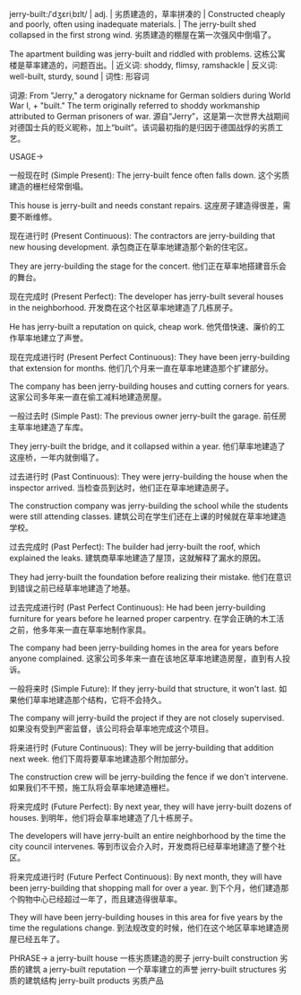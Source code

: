 jerry-built:/ˈdʒɛriˌbɪlt/ | adj. | 劣质建造的，草率拼凑的 | Constructed cheaply and poorly, often using inadequate materials. |  The jerry-built shed collapsed in the first strong wind.  劣质建造的棚屋在第一次强风中倒塌了。

The apartment building was jerry-built and riddled with problems. 这栋公寓楼是草率建造的，问题百出。| 近义词: shoddy, flimsy, ramshackle | 反义词: well-built, sturdy, sound | 词性: 形容词

词源: From "Jerry," a derogatory nickname for German soldiers during World War I, + "built."  The term originally referred to shoddy workmanship attributed to German prisoners of war.  源自“Jerry”，这是第一次世界大战期间对德国士兵的贬义昵称，加上“built”。该词最初指的是归因于德国战俘的劣质工艺。


USAGE->

一般现在时 (Simple Present):
The jerry-built fence often falls down.  这个劣质建造的栅栏经常倒塌。

This house is jerry-built and needs constant repairs. 这座房子建造得很差，需要不断维修。

现在进行时 (Present Continuous):
The contractors are jerry-building that new housing development. 承包商正在草率地建造那个新的住宅区。

They are jerry-building the stage for the concert. 他们正在草率地搭建音乐会的舞台。

现在完成时 (Present Perfect):
The developer has jerry-built several houses in the neighborhood. 开发商在这个社区草率地建造了几栋房子。

He has jerry-built a reputation on quick, cheap work. 他凭借快速、廉价的工作草率地建立了声誉。


现在完成进行时 (Present Perfect Continuous):
They have been jerry-building that extension for months. 他们几个月来一直在草率地建造那个扩建部分。

The company has been jerry-building houses and cutting corners for years.  这家公司多年来一直在偷工减料地建造房屋。

一般过去时 (Simple Past):
The previous owner jerry-built the garage. 前任房主草率地建造了车库。

They jerry-built the bridge, and it collapsed within a year.  他们草率地建造了这座桥，一年内就倒塌了。


过去进行时 (Past Continuous):
They were jerry-building the house when the inspector arrived.  当检查员到达时，他们正在草率地建造房子。

The construction company was jerry-building the school while the students were still attending classes.  建筑公司在学生们还在上课的时候就在草率地建造学校。


过去完成时 (Past Perfect):
The builder had jerry-built the roof, which explained the leaks.  建筑商草率地建造了屋顶，这就解释了漏水的原因。

They had jerry-built the foundation before realizing their mistake. 他们在意识到错误之前已经草率地建造了地基。


过去完成进行时 (Past Perfect Continuous):
He had been jerry-building furniture for years before he learned proper carpentry. 在学会正确的木工活之前，他多年来一直在草率地制作家具。

The company had been jerry-building homes in the area for years before anyone complained.  这家公司多年来一直在该地区草率地建造房屋，直到有人投诉。


一般将来时 (Simple Future):
If they jerry-build that structure, it won't last. 如果他们草率地建造那个结构，它将不会持久。

The company will jerry-build the project if they are not closely supervised. 如果没有受到严密监督，该公司将会草率地完成这个项目。

将来进行时 (Future Continuous):
They will be jerry-building that addition next week.  他们下周将要草率地建造那个附加部分。

The construction crew will be jerry-building the fence if we don't intervene.  如果我们不干预，施工队将会草率地建造栅栏。


将来完成时 (Future Perfect):
By next year, they will have jerry-built dozens of houses. 到明年，他们将会草率地建造了几十栋房子。

The developers will have jerry-built an entire neighborhood by the time the city council intervenes.  等到市议会介入时，开发商将已经草率地建造了整个社区。


将来完成进行时 (Future Perfect Continuous):
By next month, they will have been jerry-building that shopping mall for over a year.  到下个月，他们建造那个购物中心已经超过一年了，而且建造得很草率。

They will have been jerry-building houses in this area for five years by the time the regulations change.  到法规改变的时候，他们在这个地区草率地建造房屋已经五年了。


PHRASE->
a jerry-built house  一栋劣质建造的房子
jerry-built construction  劣质的建筑
a jerry-built reputation  一个草率建立的声誉
jerry-built structures  劣质的建筑结构
jerry-built products  劣质产品
